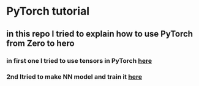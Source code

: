 # PyTorch tutorial 

## in this repo I tried to explain how to use PyTorch from Zero to hero 

### in first one I tried to use tensors in PyTorch [here](https://github.com/h9-tect/PyTorch_Projects_tutorial/blob/main/PyTorch_Tensors.ipynb)
### 2nd Itried to make NN model and train it [here](https://github.com/h9-tect/PyTorch_Projects_tutorial/blob/main/how%20to%20create%20simple%20nn%20model%20by%20PyTorch.ipynb)
